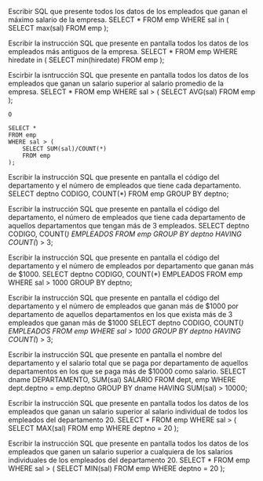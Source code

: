 Escribir SQL que presente todos los datos de los empleados que ganan el máximo salario de la empresa.
	SELECT * 
	FROM emp
	WHERE sal in (
		SELECT max(sal)
		FROM emp
	);

Escribir la instrucción SQL que presente en pantalla todos los datos de los empleados más antiguos de la empresa.
	SELECT * 
	FROM emp
	WHERE hiredate in (
		SELECT min(hiredate)
		FROM emp
	);

Escirbir la isntrucción SQL que presente en pantalla todos los datos de los empleados que ganan un salario superior al salario promedio de la empresa.
	SELECT * 
	FROM emp
	WHERE sal > (
		SELECT AVG(sal)
		FROM emp
	);

	O

	SELECT * 
	FROM emp
	WHERE sal > (
		SELECT SUM(sal)/COUNT(*)
		FROM emp
	);

Escribir la instrucción SQL que presente en pantalla el código del departamento y el número de empleados que tiene cada departamento.
	SELECT deptno CODIGO, COUNT(*)
	FROM emp
	GROUP BY deptno;

Escribir la instrucción SQL que presente en pantalla el código del departamento, el número de empleados que tiene cada departamento de aquellos departamentos que tengan más de 3 empleados.
	SELECT deptno CODIGO, COUNT(*) EMPLEADOS
	FROM emp
	GROUP BY deptno
	HAVING COUNT(*) > 3;

Escribir la instrucción SQL que presente en pantalla el código del departamento y el número de empleados por departamento que ganan más de $1000. 
	SELECT deptno CODIGO, COUNT(*) EMPLEADOS
	FROM emp
	WHERE sal > 1000
	GROUP BY deptno;

Escribir la instrucción SQL que presente en pantalla el código del departamento y el número de empleados que ganan más de $1000 por departamento de aquellos departamentos en los que exista más de 3 empleados que ganan más de $1000
	SELECT deptno CODIGO, COUNT(*) EMPLEADOS
	FROM emp
	WHERE sal > 1000
	GROUP BY deptno
	HAVING COUNT(*) > 3;

Escribir la instrucción SQL que presente en pantalla el nombre del departamento y el salario total que se paga por departamento de aquellos departamentos en los que se paga más de $10000 como salario.
	SELECT dname DEPARTAMENTO, SUM(sal) SALARIO
	FROM dept, emp
	WHERE dept.deptno = emp.deptno
	GROUP BY dname
	HAVING SUM(sal) > 10000;

Escribir la instrucción SQL que presente en pantalla todos los datos de los empleados que ganan un salario superior al salario individual de todos los empleados del departamento 20.
	SELECT *
	FROM emp
	WHERE sal > (
		SELECT MAX(sal)
		FROM emp
		WHERE deptno = 20
	);

Escribir la instrucción SQL que presente en pantalla todos los datos de los empleados que ganen un salario superior a cualquiera de los salarios individuales de los empleados del departamento 20.
	SELECT *
	FROM emp
	WHERE sal > (
		SELECT MIN(sal)
		FROM emp
		WHERE deptno = 20
	);




















